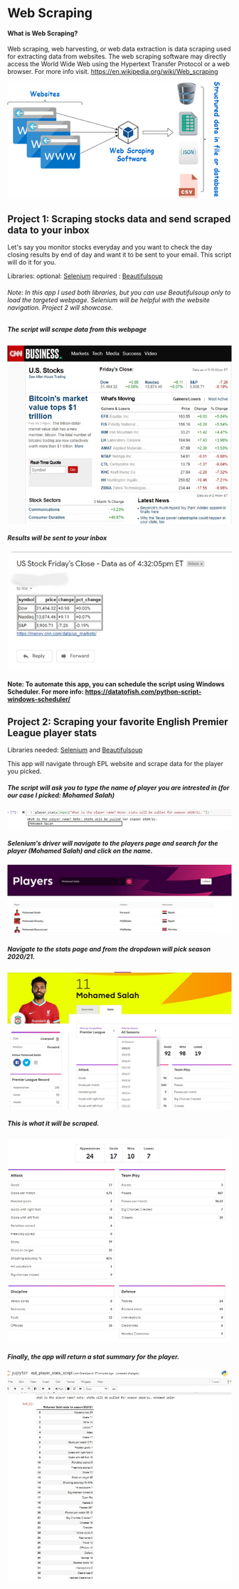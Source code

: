 # Web Scraping

#### What is Web Scraping?

Web scraping, web harvesting, or web data extraction is data scraping used for extracting data from websites. The web scraping software may directly access the World Wide Web using the Hypertext Transfer Protocol or a web browser. For more info visit. https://en.wikipedia.org/wiki/Web_scraping 


![image](images/web_scraping.png)




## Project 1: Scraping stocks data and send scraped data to your inbox
Let's say you monitor stocks everyday and you want to check the day closing results by end of day and want it to be sent to your email. This script will do it for you.

Libraries: optional: [Selenium](https://chromedriver.chromium.org/getting-started) 
required : [Beautifulsoup](https://www.crummy.com/software/BeautifulSoup/bs4/doc/)
###### Note: In this app I used both libraries, but you can use Beautifulsoup only to load the targeted webpage. Selenium will be helpful with the website navigation. Project 2 will showcase. 

##### The script will scrape data from this webpage


![image](images/cnn_us_markets.jpg)




##### Results will be sent to your inbox
![image](images/c1_r.jpg)

#### Note: To automate this app, you can schedule the script using Windows Scheduler. For more info: https://datatofish.com/python-script-windows-scheduler/


## Project 2: Scraping your favorite English Premier League player stats

Libraries needed: [Selenium](https://chromedriver.chromium.org/getting-started) and [Beautifulsoup](https://www.crummy.com/software/BeautifulSoup/bs4/doc/)

This app will navigate through EPL website and scrape data for the player you picked.

##### The script will ask you to type the name of player you are intrested in (for our case I picked: Mohamed Salah)

![image](images/input_name.jpg)

##### Selenium's driver will navigate to the players page and search for the player (Mohamed Salah) and click on the name.

![image](images/search_player.jpg)

##### Navigate to the stats page and from the dropdown will pick season 2020/21.

![image](images/nav_stats.jpg)

##### This is what it will be scraped.

![image](images/scrape_stats.jpg)

##### Finally, the app will return a stat summary for the player.

![image](images/stats_report.jpg)











